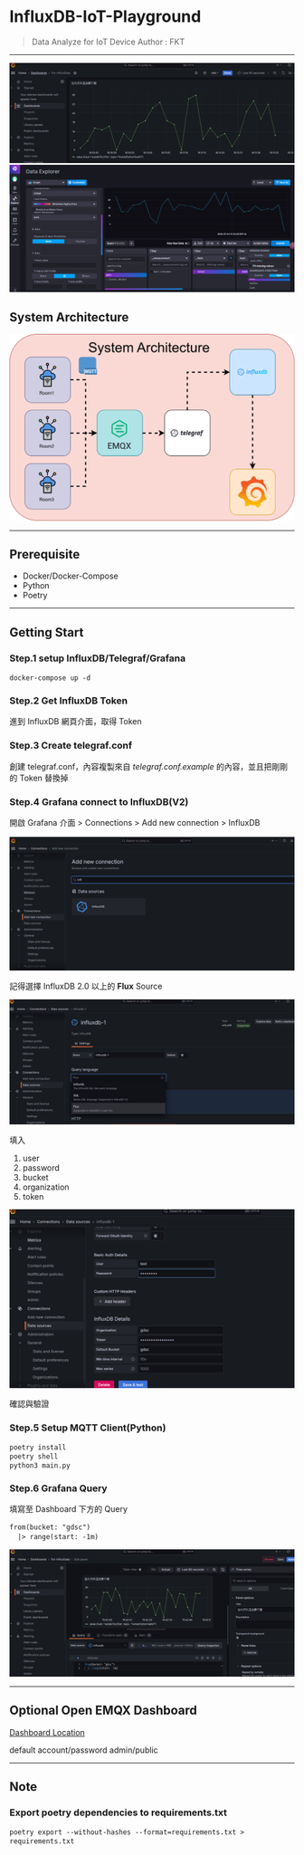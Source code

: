 # InfluxDB-IoT-Playground

> Data Analyze for IoT Device
> Author : FKT

---

![Grafana-Dashboard](images/grafana-dashboard.png)
![Influx-Dashboard](images/preview.png)

## System Architecture

![Architecture](images/system-architecture.svg)

---

## Prerequisite

- Docker/Docker-Compose
- Python
- Poetry

---

## Getting Start

### Step.1 setup InfluxDB/Telegraf/Grafana

```shell
docker-compose up -d
```

### Step.2 Get InfluxDB Token

進到 InfluxDB 網頁介面，取得 Token

### Step.3 Create telegraf.conf

創建 telegraf.conf，內容複製來自 *telegraf.conf.example* 的內容，並且把剛剛的 Token 替換掉

### Step.4 Grafana connect to InfluxDB(V2)

開啟 Grafana 介面 > Connections > Add new connection > InfluxDB

![Grafana-Datasource](images/grafana-datasource.png)

記得選擇 InfluxDB 2.0 以上的 **Flux** Source

![Grafana-Influx](images/grafana-influx.png)

填入

1. user
2. password
3. bucket
4. organization
5. token

![Grafana-Influx-Info](images/grafana-Influx-info.png)

確認與驗證

### Step.5 Setup MQTT Client(Python)

```shell
poetry install
poetry shell
python3 main.py
```

### Step.6 Grafana Query

填寫至 Dashboard 下方的 Query

```txt
from(bucket: "gdsc")
  |> range(start: -1m)  
```

![Grafana-Query](images/grafana-query.png)

---

## Optional Open EMQX Dashboard

[Dashboard Location](http://localhost:18083/)

default account/password
admin/public

---

## Note

### Export poetry dependencies to requirements.txt

```shell
poetry export --without-hashes --format=requirements.txt > requirements.txt
```
